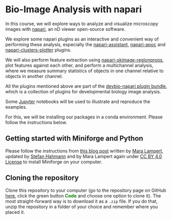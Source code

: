 # Bio-Image Analysis with napari

In this course, we will explore ways to analyze and visualize microscopy images with [napari](https://napari.org/stable/), an nD viewer open-source software.

We explore some napari plugins as an interactive and convenient way of performing these analysis, especially the [napari-assistant](https://github.com/haesleinhuepf/napari-assistant?tab=readme-ov-file#napari-assistant), [napari-apoc](https://github.com/haesleinhuepf/napari-accelerated-pixel-and-object-classification?tab=readme-ov-file#napari-accelerated-pixel-and-object-classification-apoc) and [napari-clusters-plotter](https://github.com/BiAPoL/napari-clusters-plotter) plugins.

We will also perform feature extraction using [napari-skimage-regionprops](https://github.com/haesleinhuepf/napari-skimage-regionprops), plot features against each other, and perform a multichannel analysis, where we measure summary statistics of objects in one channel relative to objects in another channel.

All the plugins mentioned above are part of the [devbio-napari plugin bundle](https://github.com/haesleinhuepf/devbio-napari), which is a collection of plugins for developmental biology image analysis.

Some [Jupyter](https://jupyter.org/) notebooks will be used to illustrate and reproduce the examples.

For this, we will be installing our packages in a conda environment. Please follow the instructions below.

## Getting started with Miniforge and Python 

Please follow the instructions from [this blog post](https://biapol.github.io/blog/mara_lampert/getting_started_with_miniforge_and_python/readme.html) written by [Mara Lampert](https://biapol.github.io/blog/mara_lampert/readme.html), updated by [Stefan Hahmann](https://biapol.github.io/blog/stefan_hahmann/readme.html) and by Mara Lampert again under [CC BY 4.0 License](https://creativecommons.org/licenses/by/4.0/legalcode) to install Miniforge on your computer.

## Cloning the repository

Clone this repository to your computer (go to the repository page on GitHub [here](https://github.com/BiAPoL/DIGS-BB_LM_Course_Bio-Image_Analysis_2024), click the green button <span style="color:green">**Code**</span> and choose one option to clone it). The most straight-forward way is to download it as a `.zip` file. If you do that, unzip the repository in a folder of your choice and remember where you placed it.